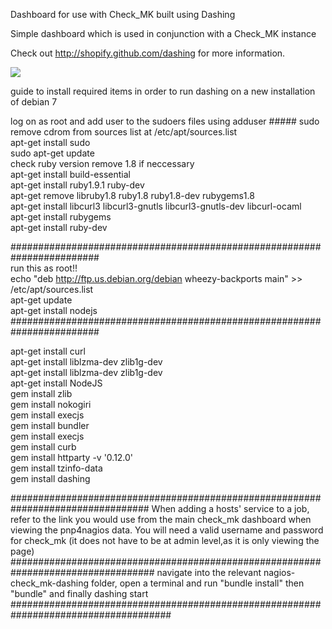 Dashboard for use with Check_MK built using Dashing

Simple dashboard which is used in conjunction with a Check_MK instance

Check out http://shopify.github.com/dashing for more information.

![](https://github.com/derrybarry/nagios-check_mk-dashing/blob/master/dashboard%20scrn.jpg)

guide to install required items in order to run dashing on a new installation of debian 7

log on as root and add user to the sudoers files using adduser ##### sudo  
remove cdrom from sources list at /etc/apt/sources.list  
apt-get install sudo  
sudo apt-get update  
check ruby version remove 1.8 if neccessary  
apt-get install build-essential  
apt-get install ruby1.9.1 ruby-dev  
apt-get remove libruby1.8 ruby1.8 ruby1.8-dev rubygems1.8  
apt-get install libcurl3 libcurl3-gnutls libcurl3-gnutls-dev libcurl-ocaml  
apt-get install rubygems  
apt-get install ruby-dev  
  
########################################################################  
run this as root!!  
echo "deb http://ftp.us.debian.org/debian wheezy-backports main" >> /etc/apt/sources.list  
apt-get update  
apt-get install nodejs  
########################################################################  
    
apt-get install curl   
apt-get install liblzma-dev zlib1g-dev  
apt-get install liblzma-dev zlib1g-dev  
apt-get install NodeJS  
gem install zlib  
gem install nokogiri  
gem install execjs  
gem install bundler  
gem install execjs  
gem install curb  
gem install httparty -v '0.12.0'  
gem install tzinfo-data  
gem install dashing  
  
#################################################################################
When adding a hosts' service to a job, refer to the link you would use from the main check_mk dashboard when viewing the pnp4nagios data.  You will need a valid username and password for check_mk (it does not have to be at admin level,as it is only viewing the page)
##################################################################################
navigate into the relevant nagios-check_mk-dashing folder, open a terminal and run "bundle 
install" then "bundle" and finally dashing start
#####################################################################################
